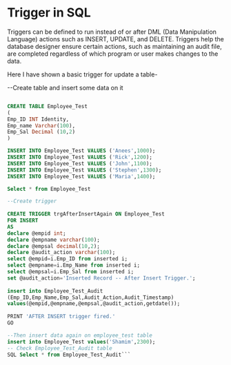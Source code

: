 # Trigger in SQL
Triggers can be defined to run instead of or after DML (Data Manipulation Language) actions such as INSERT, UPDATE, and DELETE. 
Triggers help the database designer ensure certain actions, such as maintaining an audit file, are completed regardless of which 
program or user makes changes to the data.

Here I have shown a basic trigger for update a table-

--Create table and insert some data on it
```SQL

CREATE TABLE Employee_Test  
(  
Emp_ID INT Identity,  
Emp_name Varchar(100),  
Emp_Sal Decimal (10,2)  
) 

INSERT INTO Employee_Test VALUES ('Anees',1000);  
INSERT INTO Employee_Test VALUES ('Rick',1200);  
INSERT INTO Employee_Test VALUES ('John',1100);  
INSERT INTO Employee_Test VALUES ('Stephen',1300);  
INSERT INTO Employee_Test VALUES ('Maria',1400); 

Select * from Employee_Test

--Create trigger 
 
CREATE TRIGGER trgAfterInsertAgain ON Employee_Test
FOR INSERT  
AS  
declare @empid int;  
declare @empname varchar(100);  
declare @empsal decimal(10,2);  
declare @audit_action varchar(100);  
select @empid=i.Emp_ID from inserted i;   
select @empname=i.Emp_Name from inserted i;   
select @empsal=i.Emp_Sal from inserted i;   
set @audit_action='Inserted Record -- After Insert Trigger.';  
  
insert into Employee_Test_Audit  
(Emp_ID,Emp_Name,Emp_Sal,Audit_Action,Audit_Timestamp)   
values(@empid,@empname,@empsal,@audit_action,getdate());  
  
PRINT 'AFTER INSERT trigger fired.'  
GO

--Then insert data again on employee_test table
insert into Employee_Test values('Shamim',2300);
-- Check Employee_Test_Audit table
SQL Select * from Employee_Test_Audit```
